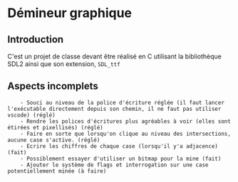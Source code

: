 # Démineur graphique


## Introduction
C'est un projet de classe devant être réalisé en C utilisant la bibliothèque SDL2 ainsi que son extension, `SDL_ttf`

## Aspects incomplets 
        - Souci au niveau de la police d'écriture réglée (il faut lancer l'exécutable directement depuis son chemin, il ne faut pas utiliser vscode) (réglé)
        - Rendre les polices d'écritures plus agréables à voir (elles sont étirées et pixellisés) (réglé)
        - Faire en sorte que lorsqu'on clique au niveau des intersections, aucune case s'active. (réglé)
        - Ecrire les chiffres de chaque case (lorsqu'il y'a adjacence) (fait)
        - Possiblement essayer d'utiliser un bitmap pour la mine (fait)
        - Ajouter le système de flags et interrogation sur une case potentiellement minée (à faire)